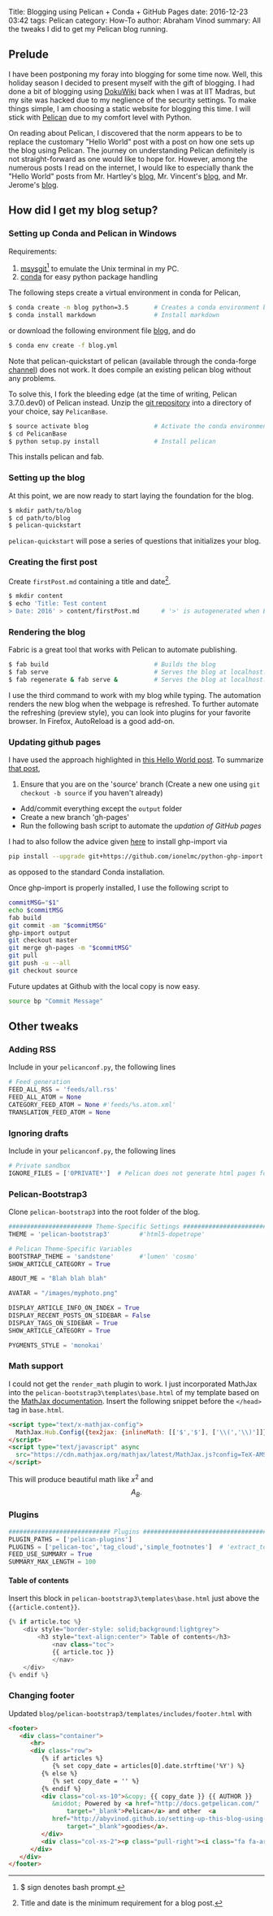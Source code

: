 Title: Blogging using Pelican + Conda + GitHub Pages
date: 2016-12-23 03:42
tags: Pelican
category: How-To
author: Abraham Vinod
summary: All the tweaks I did to get my Pelican blog running.

## Prelude ##

I have been postponing my foray into blogging for some time now. Well, this
holiday season I decided to present myself with the gift of blogging. I had done
a bit of blogging using [DokuWiki](https://www.dokuwiki.org/) back when I was at
IIT Madras, but my site was hacked due to my neglience of the security settings.
To make things simple, I am choosing a static website for blogging this time. I will
stick with [Pelican](https://blog.getpelican.com/) due to my comfort level with
Python. 

On reading about Pelican, I discovered that the norm appears to be to replace the customary
"Hello World" post with a post on how one sets up the blog using Pelican.
The journey on understanding Pelican definitely is not straight-forward as one would like to hope for.
However, among the numerous posts I read on the internet, I would like to
especially thank the "Hello World" posts from Mr. Hartley's
[blog](http://beneathdata.com/how-to/how-i-built-this-website), Mr. Vincent's
[blog](http://algorithmshop.com/20131212-starting-a-blog.html/), and Mr.
Jerome's [blog](http://ntanjerome.org/blog/how-to-setup-github-user-page-with-pelican/).

## How did I get my blog setup?

### Setting up Conda and Pelican in Windows

Requirements:

1. [msysgit](https://git-for-windows.github.io/)[^1] to emulate the Unix terminal in my PC. 
1. [conda](https://github.com/conda/conda) for easy python package handling

The following steps create a virtual environment in conda for Pelican,
~~~bash
$ conda create -n blog python=3.5       # Creates a conda environment blog with Python 3.5
$ conda install markdown                # Install markdown
~~~
or download the following environment file [blog](stuff/blog.yml), and do
~~~bash
$ conda env create -f blog.yml
~~~
Note that pelican-quickstart of pelican (available through the conda-forge
[channel](https://anaconda.org/conda-forge/pelican)) does not work. It does
compile an existing pelican blog without any problems. 

To solve this, I fork the bleeding edge (at the time of writing, Pelican
3.7.0.dev0) of Pelican instead.  Unzip the [git
repository](https://github.com/getpelican/pelican/archive/master.zip) into a
directory of your choice, say `PelicanBase`.
~~~bash
$ source activate blog                  # Activate the conda environment
$ cd PelicanBase
$ python setup.py install               # Install pelican
~~~
This installs pelican and fab.

### Setting up the blog
At this point, we are now ready to start laying the foundation for the blog.
~~~bash
$ mkdir path/to/blog
$ cd path/to/blog
$ pelican-quickstart                    
~~~
<!-- 
# Should have worked, but will fail
You will have to replace the == in the line number given in the error message
with >=. See [this
conversation](https://github.com/getpelican/pelican/issues/2043#issuecomment-268625132)
for more details. 
--> 
`pelican-quickstart` will pose a series of questions that initializes
your blog.

### Creating the first post

Create `firstPost.md` containing a title and date[^2].
~~~bash
$ mkdir content
$ echo 'Title: Test content
> Date: 2016' > content/firstPost.md      # '>' is autogenerated when ENTER is pressed.
~~~

### Rendering the blog

Fabric is a great tool that works with Pelican to automate publishing.
~~~bash
$ fab build                             # Builds the blog
$ fab serve                             # Serves the blog at localhost:8000 while holding up the terminal
$ fab regenerate & fab serve &          # Serves the blog at localhost:8000 while freeing the terminal
~~~
I use the third command to work with my blog while typing. The automation
renders the new blog when the webpage is refreshed. To further automate the
refreshing (preview style), you can look into plugins for your favorite
browser. In Firefox, AutoReload is a good add-on.
    
### Updating github pages

I have used the approach highlighted in [this Hello World
post](http://ntanjerome.org/blog/how-to-setup-github-user-page-with-pelican/).
To summarize [that
post](http://ntanjerome.org/blog/how-to-setup-github-user-page-with-pelican/),

1. Ensure that you are on the 'source' branch (Create a new one using `git
checkout -b source` if you haven't already)
+ Add/commit everything except the `output` folder 
+ Create a new branch 'gh-pages'
+ Run the following bash script to automate the *updation of GitHub pages*

I had to also follow the advice given
[here](https://github.com/getnikola/nikola/issues/2223#issuecomment-174193643)
to install ghp-import via 
~~~bash
pip install --upgrade git+https://github.com/ionelmc/python-ghp-import
~~~
as opposed to the standard Conda installation. 

Once ghp-import is properly installed, I use the following script to 
```bash
commitMSG="$1"
echo $commitMSG
fab build
git commit -am "$commitMSG"
ghp-import output
git checkout master
git merge gh-pages -m "$commitMSG"
git pull
git push -u --all
git checkout source
```
Future updates at Github with the local copy is now easy.
~~~bash
source bp "Commit Message"
~~~

## Other tweaks

### Adding RSS

Include in your `pelicanconf.py`, the following lines
~~~python
# Feed generation
FEED_ALL_RSS = 'feeds/all.rss'
FEED_ALL_ATOM = None
CATEGORY_FEED_ATOM = None #'feeds/%s.atom.xml'
TRANSLATION_FEED_ATOM = None
~~~

### Ignoring drafts

Include in your `pelicanconf.py`, the following lines
~~~python
# Private sandbox
IGNORE_FILES = ['0PRIVATE*']  # Pelican does not generate html pages for md files starting with 0Private
~~~

### Pelican-Bootstrap3

Clone `pelican-bootstrap3` into the root folder of the blog.
```python
####################### Theme-Specific Settings #########################
THEME = 'pelican-bootstrap3'        #'html5-dopetrope'

# Pelican Theme-Specific Variables
BOOTSTRAP_THEME = 'sandstone'       #'lumen' 'cosmo'
SHOW_ARTICLE_CATEGORY = True

ABOUT_ME = "Blah blah blah"

AVATAR = "/images/myphoto.png"

DISPLAY_ARTICLE_INFO_ON_INDEX = True
DISPLAY_RECENT_POSTS_ON_SIDEBAR = False
DISPLAY_TAGS_ON_SIDEBAR = True
SHOW_ARTICLE_CATEGORY = True

PYGMENTS_STYLE = 'monokai'
```
<!---
#BANNER = "/images/banner.png"
#SITELOGO = 'images/logo.png'
#SITELOGO_SIZE = 32
#FAVICON = 'images/favicon.png'
--->

### Math support

I could not get the `render_math` plugin to work. I just incorporated MathJax
into the `pelican-bootstrap3\templates\base.html` of my template based on the [MathJax
documentation](http://docs.mathjax.org/en/latest/start.html#tex-and-latex-input).
Insert the following snippet before the `</head>` tag in `base.html`.
~~~html
<script type="text/x-mathjax-config">
  MathJax.Hub.Config({tex2jax: {inlineMath: [['$','$'], ['\\(','\\)']]}});
</script>
<script type="text/javascript" async
  src="https://cdn.mathjax.org/mathjax/latest/MathJax.js?config=TeX-AMS_CHTML">
</script>
~~~
This will produce beautiful math like $x^2$ and $$A_B.$$ 

### Plugins

~~~python
############################ Plugins ######################################
PLUGIN_PATHS = ['pelican-plugins']
PLUGINS = ['pelican-toc','tag_cloud','simple_footnotes']  # 'extract_toc', 'feed_summary'
FEED_USE_SUMMARY = True
SUMMARY_MAX_LENGTH = 100
~~~
<!-- #MD_EXTENSIONS = ['toc', 'fenced_code', 'codehilite(css_class=highlight)',
'extra'] -->

#### Table of contents
Insert this block in `pelican-bootstrap3\templates\base.html` just above the
`{{article.content}}`.
~~~python
{% if article.toc %}
    <div style="border-style: solid;background:lightgrey">
        <h3 style="text-align:center"> Table of contents</h3>
            <nav class="toc">
            {{ article.toc }}
            </nav>
    </div>
{% endif %}
~~~

### Changing footer

Updated `blog/pelican-bootstrap3/templates/includes/footer.html` with
~~~html
<footer>
   <div class="container">
      <hr>
      <div class="row">
         {% if articles %}
            {% set copy_date = articles[0].date.strftime('%Y') %}
         {% else %}
            {% set copy_date = '' %}
         {% endif %}
         <div class="col-xs-10">&copy; {{ copy_date }} {{ AUTHOR }}
            &middot; Powered by <a href="http://docs.getpelican.com/"
                target="_blank">Pelican</a> and other  <a
            href="http://abyvinod.github.io/setting-up-this-blog-using-the-pelicancondagithub-pages.html"
                target="_blank">goodies</a>.
         </div>
         <div class="col-xs-2"><p class="pull-right"><i class="fa fa-arrow-up"></i> <a href="#">Back to top</a></p></div>
      </div>
   </div>
</footer>
~~~

[^1]: $ sign denotes bash prompt.
[^2]: Title and date is the minimum requirement for a blog post.
